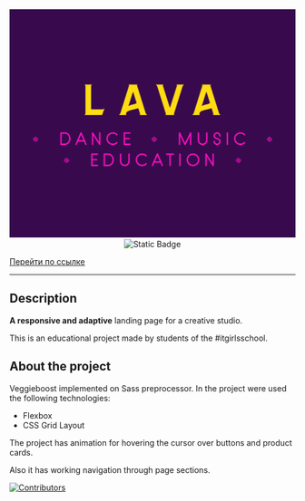 <div align="center">
<img src="./assets/readme/fulllogo-readme.png">
</div>

<div align="center">
<img alt="Static Badge" src="https://img.shields.io/badge/made%20by-%23itgirlsschool-violet">
</div>

<a href="https://ElenLen.github.io/LavaStudio/">Перейти по ссылке</a>

---

## Description

**A responsive and adaptive** landing page for a creative studio.

This is an educational project made by students of the #itgirlsschool.

## About the project

Veggieboost implemented on Sass preprocessor. In the project were used the following technologies:

- Flexbox
- CSS Grid Layout

The project has animation for hovering the cursor over buttons and product cards.

Also it has working navigation through page sections.


[![Contributors](https://contrib.rocks/image?repo=ElenLen/LavaStudio)](https://github.com/ElenLen/LavaStudio/graphs/contributors)
